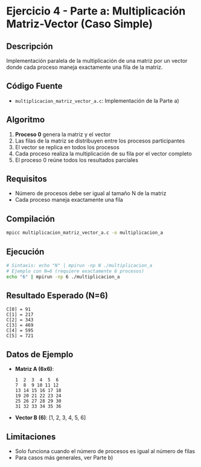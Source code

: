 # Ejercicio 4 - Parte a: Multiplicación Matriz-Vector (Caso Simple)

## Descripción
Implementación paralela de la multiplicación de una matriz por un vector donde cada proceso maneja exactamente una fila de la matriz.

## Código Fuente
- `multiplicacion_matriz_vector_a.c`: Implementación de la Parte a)

## Algoritmo
1. **Proceso 0** genera la matriz y el vector
2. Las filas de la matriz se distribuyen entre los procesos participantes
3. El vector se replica en todos los procesos
4. Cada proceso realiza la multiplicación de su fila por el vector completo
5. El proceso 0 reúne todos los resultados parciales

## Requisitos
- Número de procesos debe ser igual al tamaño N de la matriz
- Cada proceso maneja exactamente una fila

## Compilación
```bash
mpicc multiplicacion_matriz_vector_a.c -o multiplicacion_a
```

## Ejecución
```bash
# Sintaxis: echo "N" | mpirun -np N ./multiplicacion_a
# Ejemplo con N=6 (requiere exactamente 6 procesos)
echo "6" | mpirun -np 6 ./multiplicacion_a
```

## Resultado Esperado (N=6)
```
C[0] = 91
C[1] = 217
C[2] = 343
C[3] = 469
C[4] = 595
C[5] = 721
```

## Datos de Ejemplo
- **Matriz A (6x6)**:
  ```
  1  2  3  4  5  6
  7  8  9 10 11 12
  13 14 15 16 17 18
  19 20 21 22 23 24
  25 26 27 28 29 30
  31 32 33 34 35 36
  ```
- **Vector B (6)**: [1, 2, 3, 4, 5, 6]

## Limitaciones
- Solo funciona cuando el número de procesos es igual al número de filas
- Para casos más generales, ver Parte b)